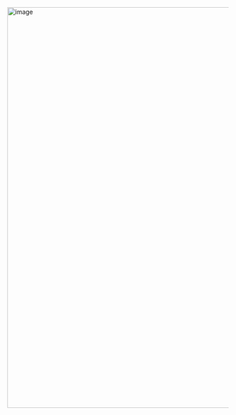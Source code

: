 <img width="1920" height="913" alt="image" src="https://github.com/user-attachments/assets/036ad559-115f-4d84-83c6-97fb4cd1f9fb" />
